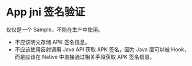 # App jni 签名验证

仅仅是一个 Sample，不能在生产中使用。

- 不应该明文存储 APK 签名信息。
- 不应该使用反射调用 Java API 获取 APK 签名，因为 Java 层可以被 Hook，而是应该在 Native 中直接通过相关手段获取 APK 签名信息。
